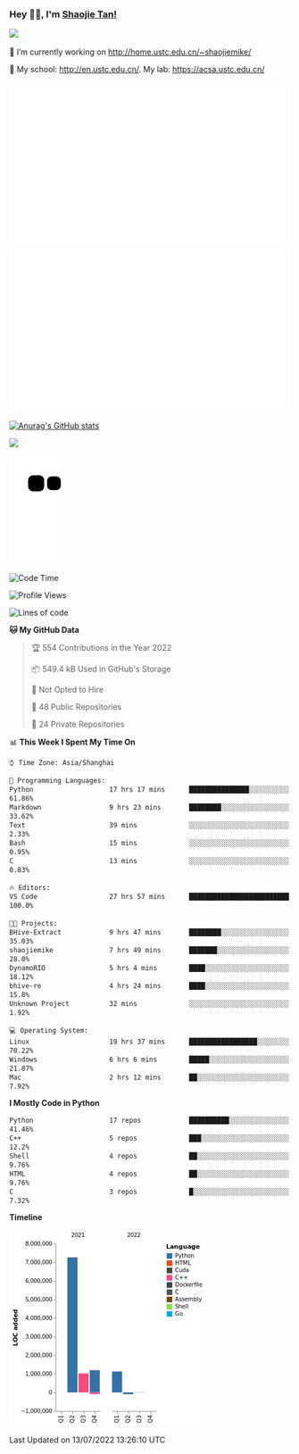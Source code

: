

<!--
**Kirrito-k423/Kirrito-k423** is a ✨ _special_ ✨ repository because its `README.md` (this file) appears on your GitHub profile.

Here are some ideas to get you started:

- 🔭 I’m currently working on ...
- 🌱 I’m currently learning ...
- 👯 I’m looking to collaborate on ...
- 🤔 I’m looking for help with ...
- 💬 Ask me about ...
- 📫 How to reach me: ...
- 😄 Pronouns: ...
- ⚡ Fun fact: ...
-->
### Hey 👋🏽, I'm [Shaojie Tan!](http://home.ustc.edu.cn/~shaojiemike/about)

![](https://visitor-badge.glitch.me/badge?page_id=Kirrito-k423.Kirrito-k423)

🔭 I’m currently working on http://home.ustc.edu.cn/~shaojiemike/

👯 My school: http://en.ustc.edu.cn/. My lab: https://acsa.ustc.edu.cn/

![](https://github.com/Kirrito-k423/github-stats/blob/master/generated/overview.svg)
![](https://github.com/Kirrito-k423/github-stats/blob/master/generated/languages.svg)

[![Anurag's GitHub stats](https://github-readme-stats.vercel.app/api?username=Kirrito-k423&theme=flag-india&show_icons=true&hide=stars,prs,issues,contribs)](https://github.com/anuraghazra/github-readme-stats)

![](https://github-profile-summary-cards.vercel.app/api/cards/profile-details?username=Kirrito-k423&theme=vue)

![snake gif](https://github.com/Kirrito-k423/Kirrito-k423/blob/output/github-contribution-grid-snake.svg)

<!--START_SECTION:waka-->
![Code Time](http://img.shields.io/badge/Code%20Time-345%20hrs%2054%20mins-blue)

![Profile Views](http://img.shields.io/badge/Profile%20Views-2-blue)

![Lines of code](https://img.shields.io/badge/From%20Hello%20World%20I%27ve%20Written-10%20Million%20lines%20of%20code-blue)

**🐱 My GitHub Data** 

> 🏆 554 Contributions in the Year 2022
 > 
> 📦 549.4 kB Used in GitHub's Storage 
 > 
> 🚫 Not Opted to Hire
 > 
> 📜 48 Public Repositories 
 > 
> 🔑 24 Private Repositories  
 > 
📊 **This Week I Spent My Time On** 

```text
⌚︎ Time Zone: Asia/Shanghai

💬 Programming Languages: 
Python                   17 hrs 17 mins      ███████████████░░░░░░░░░░   61.86% 
Markdown                 9 hrs 23 mins       ████████░░░░░░░░░░░░░░░░░   33.62% 
Text                     39 mins             ░░░░░░░░░░░░░░░░░░░░░░░░░   2.33% 
Bash                     15 mins             ░░░░░░░░░░░░░░░░░░░░░░░░░   0.95% 
C                        13 mins             ░░░░░░░░░░░░░░░░░░░░░░░░░   0.83%

🔥 Editors: 
VS Code                  27 hrs 57 mins      █████████████████████████   100.0%

🐱‍💻 Projects: 
BHive-Extract            9 hrs 47 mins       ████████░░░░░░░░░░░░░░░░░   35.03% 
shaojiemike              7 hrs 49 mins       ███████░░░░░░░░░░░░░░░░░░   28.0% 
DynamoRIO                5 hrs 4 mins        ████░░░░░░░░░░░░░░░░░░░░░   18.12% 
bhive-re                 4 hrs 24 mins       ████░░░░░░░░░░░░░░░░░░░░░   15.8% 
Unknown Project          32 mins             ░░░░░░░░░░░░░░░░░░░░░░░░░   1.92%

💻 Operating System: 
Linux                    19 hrs 37 mins      █████████████████░░░░░░░░   70.22% 
Windows                  6 hrs 6 mins        █████░░░░░░░░░░░░░░░░░░░░   21.87% 
Mac                      2 hrs 12 mins       ██░░░░░░░░░░░░░░░░░░░░░░░   7.92%

```

**I Mostly Code in Python** 

```text
Python                   17 repos            ██████████░░░░░░░░░░░░░░░   41.46% 
C++                      5 repos             ███░░░░░░░░░░░░░░░░░░░░░░   12.2% 
Shell                    4 repos             ██░░░░░░░░░░░░░░░░░░░░░░░   9.76% 
HTML                     4 repos             ██░░░░░░░░░░░░░░░░░░░░░░░   9.76% 
C                        3 repos             █░░░░░░░░░░░░░░░░░░░░░░░░   7.32%

```


**Timeline**

![Chart not found](https://raw.githubusercontent.com/Kirrito-k423/Kirrito-k423/main/charts/bar_graph.png) 


 Last Updated on 13/07/2022 13:26:10 UTC
<!--END_SECTION:waka-->

